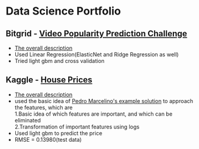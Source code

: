 # Data Science Portfolio
## Bitgrid - [Video Popularity Prediction Challenge](https://github.com/TS-0910/Data-Science-Portfolio/blob/master/Video%20Popularity%20Prediction%20Challenge_10.2.2021.ipynb)
- [The overall description](https://bitgrit.net/competition/11#)<br/>
- Used Linear Regression(ElasticNet and Ridge Regression as well)
- Tried light gbm and cross validation

## Kaggle - [House Prices](https://github.com/TS-0910/Kaggle_House_Prices/blob/master/house-price-ts-0910%20(1).ipynb)
- [The overall description](https://www.kaggle.com/c/house-prices-advanced-regression-techniques)
- used the basic idea of [Pedro Marcelino's example solution](https://www.kaggle.com/pmarcelino/comprehensive-data-exploration-with-python) to approach the features, which are<br/>
1.Basic idea of which features are important, and which can be eliminated<br/>
2.Transformation of important features using logs<br/>
- Used light gbm to predict the price
- RMSE = 0.13980(test data)
